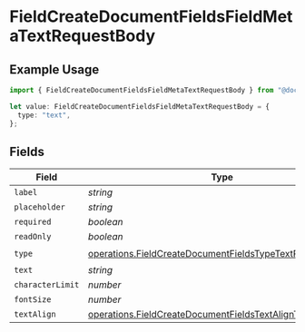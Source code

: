 # FieldCreateDocumentFieldsFieldMetaTextRequestBody

## Example Usage

```typescript
import { FieldCreateDocumentFieldsFieldMetaTextRequestBody } from "@documenso/sdk-typescript/models/operations";

let value: FieldCreateDocumentFieldsFieldMetaTextRequestBody = {
  type: "text",
};
```

## Fields

| Field                                                                                                                                | Type                                                                                                                                 | Required                                                                                                                             | Description                                                                                                                          |
| ------------------------------------------------------------------------------------------------------------------------------------ | ------------------------------------------------------------------------------------------------------------------------------------ | ------------------------------------------------------------------------------------------------------------------------------------ | ------------------------------------------------------------------------------------------------------------------------------------ |
| `label`                                                                                                                              | *string*                                                                                                                             | :heavy_minus_sign:                                                                                                                   | N/A                                                                                                                                  |
| `placeholder`                                                                                                                        | *string*                                                                                                                             | :heavy_minus_sign:                                                                                                                   | N/A                                                                                                                                  |
| `required`                                                                                                                           | *boolean*                                                                                                                            | :heavy_minus_sign:                                                                                                                   | N/A                                                                                                                                  |
| `readOnly`                                                                                                                           | *boolean*                                                                                                                            | :heavy_minus_sign:                                                                                                                   | N/A                                                                                                                                  |
| `type`                                                                                                                               | [operations.FieldCreateDocumentFieldsTypeTextRequestBody2](../../models/operations/fieldcreatedocumentfieldstypetextrequestbody2.md) | :heavy_check_mark:                                                                                                                   | N/A                                                                                                                                  |
| `text`                                                                                                                               | *string*                                                                                                                             | :heavy_minus_sign:                                                                                                                   | N/A                                                                                                                                  |
| `characterLimit`                                                                                                                     | *number*                                                                                                                             | :heavy_minus_sign:                                                                                                                   | N/A                                                                                                                                  |
| `fontSize`                                                                                                                           | *number*                                                                                                                             | :heavy_minus_sign:                                                                                                                   | N/A                                                                                                                                  |
| `textAlign`                                                                                                                          | [operations.FieldCreateDocumentFieldsTextAlignText](../../models/operations/fieldcreatedocumentfieldstextaligntext.md)               | :heavy_minus_sign:                                                                                                                   | N/A                                                                                                                                  |